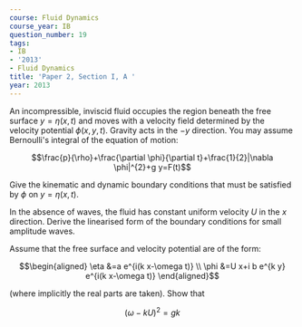 ```yaml
---
course: Fluid Dynamics
course_year: IB
question_number: 19
tags:
- IB
- '2013'
- Fluid Dynamics
title: 'Paper 2, Section I, A '
year: 2013
---
```




An incompressible, inviscid fluid occupies the region beneath the free surface $y=\eta(x, t)$ and moves with a velocity field determined by the velocity potential $\phi(x, y, t) .$ Gravity acts in the $-y$ direction. You may assume Bernoulli's integral of the equation of motion:

$$\frac{p}{\rho}+\frac{\partial \phi}{\partial t}+\frac{1}{2}|\nabla \phi|^{2}+g y=F(t)$$

Give the kinematic and dynamic boundary conditions that must be satisfied by $\phi$ on $y=\eta(x, t)$.

In the absence of waves, the fluid has constant uniform velocity $U$ in the $x$ direction. Derive the linearised form of the boundary conditions for small amplitude waves.

Assume that the free surface and velocity potential are of the form:

$$\begin{aligned}
\eta &=a e^{i(k x-\omega t)} \\
\phi &=U x+i b e^{k y} e^{i(k x-\omega t)}
\end{aligned}$$

(where implicitly the real parts are taken). Show that

$$(\omega-k U)^{2}=g k$$